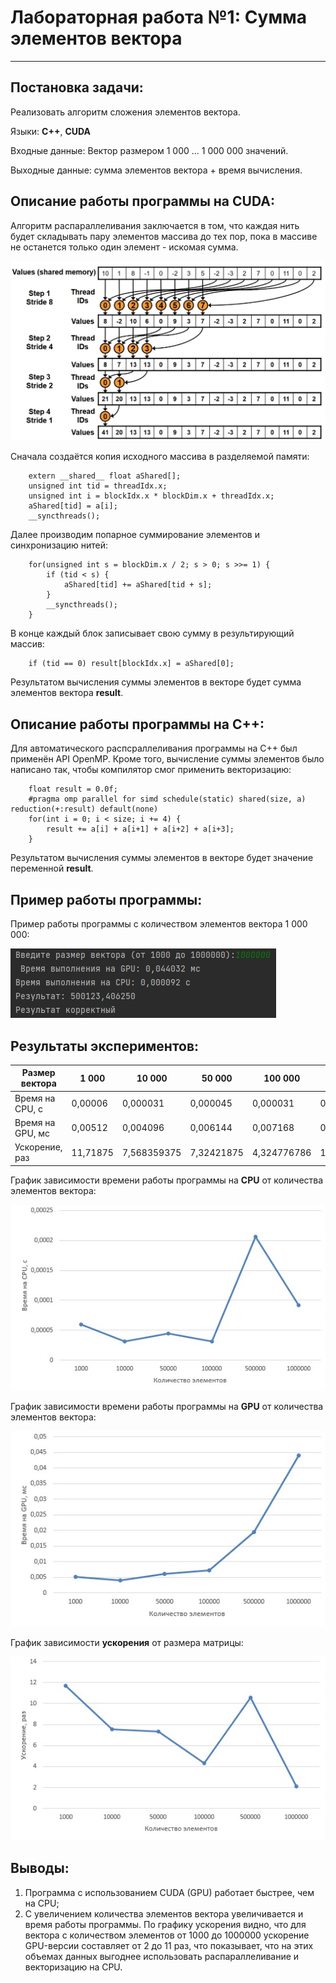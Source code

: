 # Лабораторная работа №1: Сумма элементов вектора
***

## Постановка задачи:

Реализовать алгоритм сложения элементов вектора.

Языки: __C++__, __CUDA__

Входные данные: Вектор размером 1 000 ... 1 000 000 значений.

Выходные данные: сумма элементов вектора + время вычисления.

## Описание работы программы на CUDA:

Алгоритм распараллеливания заключается в том, что каждая нить будет складывать пару элементов массива до тех пор, пока в массиве не останется только один элемент - искомая сумма.

![Схема работы алгоритма](https://github.com/Code5150/HPCProjects/blob/main/Lab1_VecMul/img/l1_reduction.jpg)

Сначала создаётся копия исходного массива в разделяемой памяти:

```
    extern __shared__ float aShared[];
    unsigned int tid = threadIdx.x;
    unsigned int i = blockIdx.x * blockDim.x + threadIdx.x;
    aShared[tid] = a[i];
    __syncthreads();
```

Далее производим попарное суммирование элементов и синхронизацию нитей:

```
    for(unsigned int s = blockDim.x / 2; s > 0; s >>= 1) {
        if (tid < s) {
            aShared[tid] += aShared[tid + s];
        }
        __syncthreads();
    }
```

В конце  каждый блок записывает свою сумму в результирующий массив:

```
    if (tid == 0) result[blockIdx.x] = aShared[0];
```

Результатом вычисления суммы элементов в векторе будет сумма элементов вектора __result__.

## Описание работы программы на C++:

Для автоматического распсраллеливания программы на C++ был применён API OpenMP. Кроме того, вычисление суммы элементов было написано так, чтобы компилятор смог применить векторизацию:

```
    float result = 0.0f;
    #pragma omp parallel for simd schedule(static) shared(size, a) reduction(+:result) default(none)
    for(int i = 0; i < size; i += 4) {
        result += a[i] + a[i+1] + a[i+2] + a[i+3];
    }
```

Результатом вычисления суммы элементов в векторе будет значение переменной __result__.

## Пример работы программы:

Пример работы программы с количеством элементов вектора 1 000 000:

![Работа программы с количеством элементов вектора 1 000 000](https://github.com/Code5150/HPCProjects/blob/main/Lab1_VecMul/img/l1_million_work.jpg)


## Результаты экспериментов:

| Размер вектора    | 1 000    | 10 000      | 50 000      | 100 000     | 500 000      | 1 000 000    | 
| ----------------- | -------- | ----------- | ----------- | ----------- | ------------ | ------------ | 
| Время на CPU, с   | 0,00006  | 0,000031    | 0,000045    | 0,000031    | 0,000206     | 0,000092     |  
| Время на GPU, мс  | 0,00512  | 0,004096    | 0,006144    | 0,007168    | 0,019488     | 0,044032     | 
| Ускорение, раз    | 11,71875 | 7,568359375 | 7,32421875  | 4,324776786 | 10,57060755  | 2,089389535  | 

График зависимости времени работы программы на __CPU__ от количества элементов вектора:

![График зависимости времени работы программы на CPU от количества элементов вектора](https://github.com/Code5150/HPCProjects/blob/main/Lab1_VecMul/img/l1_cpu.jpg)

График зависимости времени работы программы на __GPU__ от количества элементов вектора:

![График зависимости времени работы программы на GPU от количества элементов вектора](https://github.com/Code5150/HPCProjects/blob/main/Lab1_VecMul/img/l1_gpu.jpg)

График зависимости __ускорения__ от размера матрицы:

![График зависимости ускорения от размера количества элементов вектора](https://github.com/Code5150/HPCProjects/blob/main/Lab1_VecMul/img/l1_speedup.jpg)

## Выводы:

1. Программа с использованием CUDA (GPU) работает быстрее, чем на CPU;
2. С увеличением количества элементов вектора увеличивается и время работы программы. По графику ускорения видно, что для вектора с количеством элементов от 1000 до 1000000 ускорение GPU-версии составляет от 2 до 11 раз, что показывает, что на этих объемах данных выгоднее использовать распараллеливание и векторизацию на CPU.